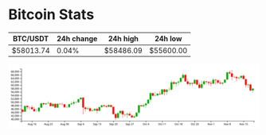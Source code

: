 # Bitcoin Stats

BTC/USDT|24h change|24h high|24h low|
|---|---|---|---|
|$58013.74|0.04%|$58486.09|$55600.00|

<img src="./chart.svg">
